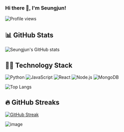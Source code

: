 ### Hi there 👋, I'm Seungjun!

![Profile views](https://img1.daumcdn.net/thumb/R658x0.q70/?fname=https://t1.daumcdn.net/news/202105/25/holapet/20210525081724428qquq.jpg)

## 📊 GitHub Stats

![Seungjun's GitHub stats](https://github-readme-stats.vercel.app/api?username=seungjun6235&show_icons=true&theme=radical)

## 👨‍💻 Technology Stack

![Python](https://img.shields.io/badge/-Python-333333?style=flat&logo=python)
![JavaScript](https://img.shields.io/badge/-JavaScript-333333?style=flat&logo=javascript)
![React](https://img.shields.io/badge/-React-333333?style=flat&logo=react)
![Node.js](https://img.shields.io/badge/-Node.js-333333?style=flat&logo=node.js)
![MongoDB](https://img.shields.io/badge/-MongoDB-333333?style=flat&logo=mongodb)
<!-- Add more technologies here -->

![Top Langs](https://github-readme-stats.vercel.app/api/top-langs/?username=seungjun6235&theme=radical)


## 🔥 GitHub Streaks
[![GitHub Streak](https://github-readme-streak-stats.herokuapp.com/?user=seungjun6235&theme=radical)](https://git.io/streak-stats)

![image](http://image.dongascience.com/Photo/2020/03/5bddba7b6574b95d37b6079c199d7101.jpg)



